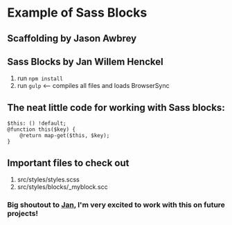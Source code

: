 # Example of Sass Blocks

## Scaffolding by Jason Awbrey
## Sass Blocks by Jan Willem Henckel


1. run `npm install`
2. run `gulp` <-- compiles all files and loads BrowserSync


## The neat little code for working with Sass blocks:
```
$this: () !default;
@function this($key) {
 	@return map-get($this, $key);
}
```

## Important files to check out
1. src/styles/styles.scss
2. src/styles/blocks/_myblock.scc

### Big shoutout to [Jan](http://farly.de/), I'm very excited to work with this on future projects!
